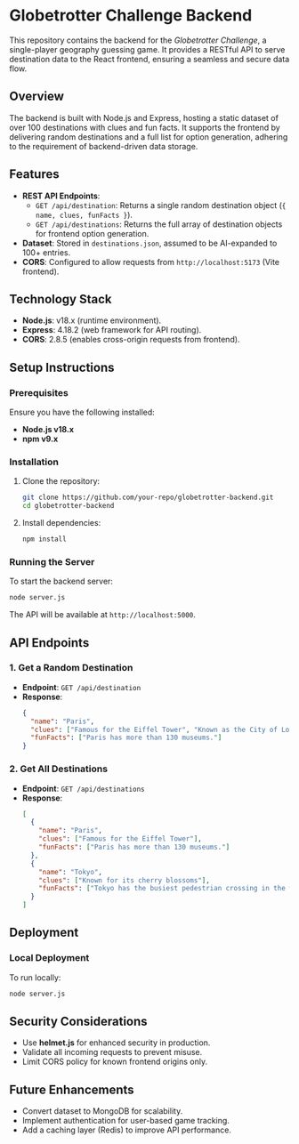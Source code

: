 # Globetrotter Challenge Backend

This repository contains the backend for the _Globetrotter Challenge_, a single-player geography guessing game. It provides a RESTful API to serve destination data to the React frontend, ensuring a seamless and secure data flow.

## Overview

The backend is built with Node.js and Express, hosting a static dataset of over 100 destinations with clues and fun facts. It supports the frontend by delivering random destinations and a full list for option generation, adhering to the requirement of backend-driven data storage.

## Features

- **REST API Endpoints**:
  - `GET /api/destination`: Returns a single random destination object (`{ name, clues, funFacts }`).
  - `GET /api/destinations`: Returns the full array of destination objects for frontend option generation.
- **Dataset**: Stored in `destinations.json`, assumed to be AI-expanded to 100+ entries.
- **CORS**: Configured to allow requests from `http://localhost:5173` (Vite frontend).

## Technology Stack

- **Node.js**: v18.x (runtime environment).
- **Express**: 4.18.2 (web framework for API routing).
- **CORS**: 2.8.5 (enables cross-origin requests from frontend).

## Setup Instructions

### Prerequisites

Ensure you have the following installed:

- **Node.js v18.x**
- **npm v9.x**

### Installation

1. Clone the repository:
   ```sh
   git clone https://github.com/your-repo/globetrotter-backend.git
   cd globetrotter-backend
   ```
2. Install dependencies:
   ```sh
   npm install
   ```

### Running the Server

To start the backend server:

```sh
node server.js
```

The API will be available at `http://localhost:5000`.

## API Endpoints

### 1. Get a Random Destination

- **Endpoint**: `GET /api/destination`
- **Response**:
  ```json
  {
    "name": "Paris",
    "clues": ["Famous for the Eiffel Tower", "Known as the City of Love"],
    "funFacts": ["Paris has more than 130 museums."]
  }
  ```

### 2. Get All Destinations

- **Endpoint**: `GET /api/destinations`
- **Response**:
  ```json
  [
    {
      "name": "Paris",
      "clues": ["Famous for the Eiffel Tower"],
      "funFacts": ["Paris has more than 130 museums."]
    },
    {
      "name": "Tokyo",
      "clues": ["Known for its cherry blossoms"],
      "funFacts": ["Tokyo has the busiest pedestrian crossing in the world."]
    }
  ]
  ```

## Deployment

### Local Deployment

To run locally:

```sh
node server.js
```

## Security Considerations

- Use **helmet.js** for enhanced security in production.
- Validate all incoming requests to prevent misuse.
- Limit CORS policy for known frontend origins only.

## Future Enhancements

- Convert dataset to MongoDB for scalability.
- Implement authentication for user-based game tracking.
- Add a caching layer (Redis) to improve API performance.
